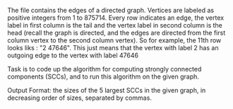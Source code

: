 The file contains the edges of a directed graph.
Vertices are labeled as positive integers from 1 to 875714.
Every row indicates an edge, the vertex label in first column is the tail and the vertex label in second column is the head (recall the graph is directed, and the edges are directed from the first column vertex to the second column vertex). So for example, the 11th row looks liks : "2 47646". This just means that the vertex with label 2 has an outgoing edge to the vertex with label 47646

Task is to code up the algorithm for computing strongly connected components (SCCs), and to run this algorithm on the given graph.

Output Format: the sizes of the 5 largest SCCs in the given graph, in decreasing order of sizes, separated by commas.